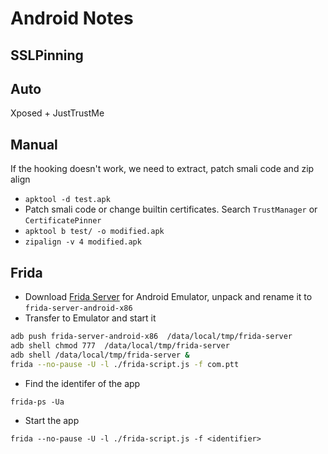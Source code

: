 Android Notes
===

SSLPinning
--
Auto
--
Xposed + JustTrustMe

Manual
--
If the hooking doesn't work, we need to extract, patch smali code and zip align
- `apktool -d test.apk`
- Patch smali code or change builtin certificates. Search `TrustManager` or `CertificatePinner`
- `apktool b test/ -o modified.apk`
- `zipalign -v 4 modified.apk`

Frida
--
- Download [Frida Server](https://github.com/frida/frida/releases) for Android Emulator, unpack and rename it to `frida-server-android-x86`
- Transfer to Emulator and start it

```bash
adb push frida-server-android-x86  /data/local/tmp/frida-server
adb shell chmod 777  /data/local/tmp/frida-server
adb shell /data/local/tmp/frida-server &
frida --no-pause -U -l ./frida-script.js -f com.ptt
```
- Find the identifer of the app
```
frida-ps -Ua
```
- Start the app

```
frida --no-pause -U -l ./frida-script.js -f <identifier>
```